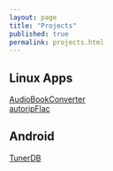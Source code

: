 ```yaml
---
layout: page
title: "Projects"
published: true
permalink: projects.html
---
```

## Linux Apps
<a href="{{ site.baseurl }}/audiobookconverter">AudioBookConverter</a>  
<a href="{{ site.baseurl }}/autoripflac">autoripFlac</a>

## Android
<a href="{{ site.baseurl }}/tunerdb">TunerDB</a>
